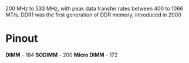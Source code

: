200 MHz to 533 MHz, with peak data transfer rates between 400 to 1066 MT/s. DDR1 was the first generation of DDR memory, introduced in 2000
# Pinout
**DIMM** - 184
**SODIMM** - 200
**Micro DIMM** - 172

